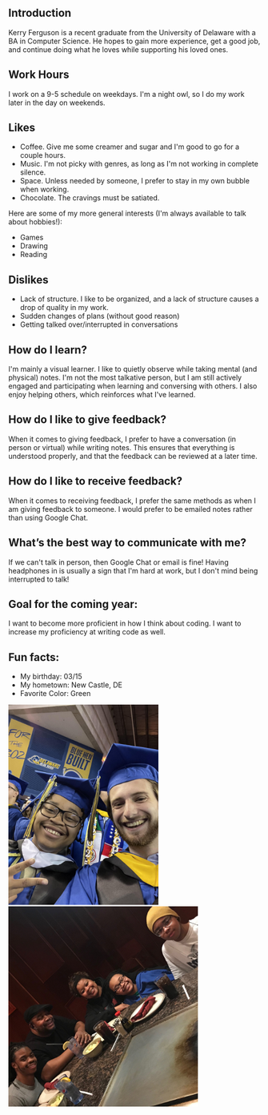 ## Introduction
Kerry Ferguson is a recent graduate from the University of Delaware with a BA in Computer Science. He hopes to gain more experience, get a good job, and continue doing what he loves while supporting his loved ones.

## Work Hours
I work on a 9-5 schedule on weekdays. I'm a night owl, so I do my work later in the day on weekends. 

## Likes 
* Coffee. Give me some creamer and sugar and I'm good to go for a couple hours.
* Music. I'm not picky with genres, as long as I'm not working in complete silence.
* Space. Unless needed by someone, I prefer to stay in my own bubble when working.
* Chocolate. The cravings must be satiated.

Here are some of my more general interests (I'm always available to talk about hobbies!):
* Games
* Drawing 
* Reading

## Dislikes 
* Lack of structure. I like to be organized, and a lack of structure causes a drop of quality in my work.
* Sudden changes of plans (without good reason)
* Getting talked over/interrupted in conversations

## How do I learn?
I'm mainly a visual learner. I like to quietly observe while taking mental (and physical) notes. I'm not the most talkative person, but I am still actively engaged and participating when learning and conversing with others. I also enjoy helping others, which reinforces what I've learned.


## How do I like to give feedback?
When it comes to giving feedback, I prefer to have a conversation (in person or virtual) while writing notes. This ensures that everything is understood properly, and that the feedback can be reviewed at a later time. 

## How do I like to receive feedback?
When it comes to receiving feedback, I prefer the same methods as when I am giving feedback to someone. I would prefer to be emailed notes rather than using Google Chat. 

## What’s the best way to communicate with me?
If we can't talk in person, then Google Chat or email is fine! Having headphones in is usually a sign that I'm hard at work, but I don't mind being interrupted to talk!


## Goal for the coming year:
I want to become more proficient in how I think about coding. I want to increase my proficiency at writing code as well. 

## Fun facts:
* My birthday: 03/15
* My hometown: New Castle, DE
* Favorite Color: Green


<img src = "images/IMG_6780.jpeg" height = 400>
<img src = "images/IMG_8072.jpeg" height = 400>